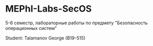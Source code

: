 # MEPhI-Labs-SecOS
5-6 семестр, лабораторные работы по предмету "Безопасность операционных систем"

Student: Talamanov George (B19-515)

